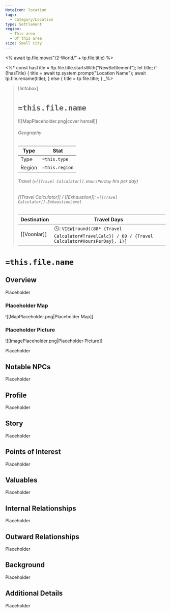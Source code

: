 ```yaml
---
NoteIcon: location
tags:
  - Category/Location
type: Settlement
region:
  - This area
  - Of this area
size: Small city
---
```


<% await tp.file.move("/2-World/" + tp.file.title) %>

<%*
const hasTitle = !tp.file.title.startsWith("NewSettlement");
let title;
if (!hasTitle) {
    title = await tp.system.prompt("Location Name");
    await tp.file.rename(title);
} else {
    title = tp.file.title;
}
_%>

> [!infobox]
> # `=this.file.name`
> ![[MapPlaceholder.png|cover hsmall]]
> ###### Geography
> Type |  Stat |
> ---|---|
> Type | `=this.type` |
> Region | `=this.region` |
> ###### Travel (`=[[Travel Calculator]].HoursPerDay` hrs per day)
> ###### [[Travel Calculator]]  / [[Exhaustion]]:  `=[[Travel Calculator]].ExhaustionLevel`
> Destination |  Travel Days  |
> ---|---|
> [[Voonlar]] | 🕓: `VIEW[round((88* {Travel Calculator#TravelCalc}) / 60 / {Travel Calculator#HoursPerDay}, 1)]`      |

# `=this.file.name`
## Overview
Placeholder

### Placeholder Map
![[MapPlaceholder.png|Placeholder Map]]

### Placeholder Picture
![[ImagePlaceholder.png|Placeholder Picture]]

Placeholder

## Notable NPCs
Placeholder

## Profile
Placeholder

## Story
Placeholder

## Points of Interest
Placeholder

## Valuables
Placeholder

## Internal Relationships
Placeholder

## Outward Relationships
Placeholder

## Background
Placeholder

## Additional Details
Placeholder


